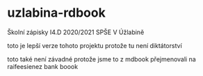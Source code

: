 # uzlabina-rdbook
Školní zápisky I4.D 2020/2021 SPŠE V Úžlabině

toto je lepší verze tohoto projektu protože tu není diktátorství

toto také není závadné protože jsme to z mdbook přejmenovali na raifeesienez bank boook
